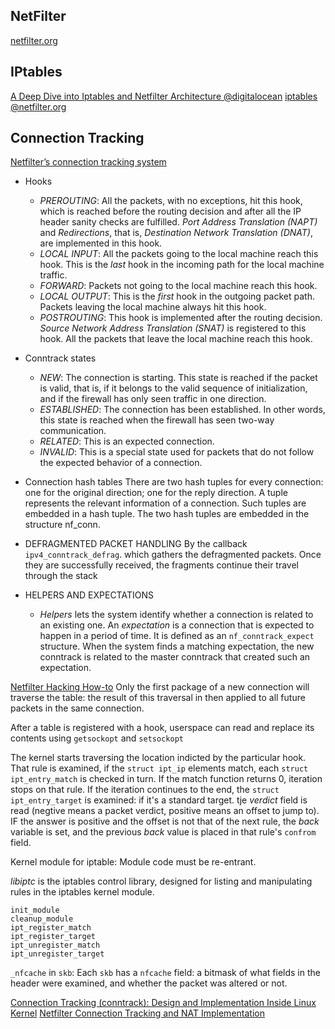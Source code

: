 ## NetFilter
[netfilter.org](http://www.netfilter.org/index.html)


## IPtables
[A Deep Dive into Iptables and Netfilter Architecture @digitalocean](https://www.digitalocean.com/community/tutorials/a-deep-dive-into-iptables-and-netfilter-architecture)
[iptables @netfilter.org](http://www.netfilter.org/projects/iptables/index.html)

## Connection Tracking

[Netfilter’s connection tracking system](http://wiki.netfilter.org/pablo/docs/login.pdf)
* Hooks
  * _PREROUTING_: All the packets, with no exceptions, hit this hook, which is reached before the routing decision and after all the IP header sanity checks are fulfilled. _Port Address Translation (NAPT)_ and _Redirections_, that is, _Destination Network Translation (DNAT)_, are implemented in this hook.
  * _LOCAL INPUT_: All the packets going to the local machine reach this hook. This is the _last_ hook in the incoming path for the local machine traffic.
  * _FORWARD_: Packets not going to the local machine reach this hook.
  * _LOCAL OUTPUT_: This is the _first_ hook in the outgoing packet path. Packets leaving the local machine always hit this hook.
  * _POSTROUTING_: This hook is implemented after the routing decision. _Source Network Address Translation (SNAT)_ is registered to this hook. All the packets that leave the local machine reach this hook.

* Conntrack states
  * _NEW_: The connection is starting. This state is reached if the packet is valid, that is, if it belongs to the valid sequence of initialization, and if the firewall has only seen traffic in one direction.
  * _ESTABLISHED_: The connection has been established. In other words, this state is reached when the firewall has seen two-way communication.
  * _RELATED_: This is an expected connection.
  * _INVALID_: This is a special state used for packets that do not follow the expected behavior of a connection.

* Connection hash tables
There are two hash tuples for every connection: one for the original direction; one for the reply direction.
A tuple represents the relevant information of a connection. Such tuples are embedded in a hash tuple. The two hash tuples are embedded in the structure nf_conn.

* DEFRAGMENTED PACKET HANDLING
By the callback `ipv4_conntrack_defrag`. which gathers the defragmented packets. Once they are successfully received, the fragments continue their travel through the stack

* HELPERS AND EXPECTATIONS
  * _Helpers_ lets the system identify whether a connection is related to an existing one. An _expectation_ is a connection that is expected to happen in a period of time. It is defined as an `nf_conntrack_expect` structure. When the system finds a matching expectation, the new conntrack is related to the master conntrack that created such an expectation.

[Netfilter Hacking How-to](https://www.netfilter.org/documentation/HOWTO/netfilter-hacking-HOWTO.html)
Only the first package of a new connection will traverse the table: the result of this traversal in then applied to all future packets in the same connection.

After a table is registered with a hook, userspace can read and replace its contents using `getsockopt` and `setsockopt`

The kernel starts traversing the location indicted by the particular hook. That rule is examined, if the `struct ipt_ip` elements match, each `struct ipt_entry_match` is checked in turn. If the match function returns 0, iteration stops on that rule. If the iteration continues to the end, the `struct ipt_entry_target` is examined: if it's a standard target. tje _verdict_ field is read (negtive means a packet verdict, positive means an offset to jump to). IF the answer is positive and the offset is not that of the next rule, the _back_ variable is set, and the previous _back_ value is placed in that rule's `confrom` field.

Kernel module for iptable:
Module code must be re-entrant.

_libiptc_ is the iptables control library, designed for listing and manipulating rules in the iptables kernel module.
```
init_module
cleanup_module
ipt_register_match
ipt_register_target
ipt_unregister_match
ipt_unregister_target
```

`_nfcache` in `skb`: Each `skb` has a `nfcache` field: a bitmask of what fields in the header were examined, and whether the packet was altered or not.

[Connection Tracking (conntrack): Design and Implementation Inside Linux Kernel](http://arthurchiao.art/blog/conntrack-design-and-implementation/)
[Netfilter Connection Tracking and NAT Implementation](https://wiki.aalto.fi/download/attachments/69901948/netfilter-paper.pdf)
